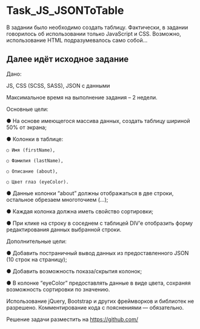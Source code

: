 # Task_JS_JSONToTable

В задании было необходимо создать таблицу. Фактически, в задании говорилось об использовании только JavaScript и CSS. 
Возможно, использование HTML подразумевалось само собой...

## Далее идёт исходное задание

Дано:

JS, CSS (SCSS, SASS), JSON с данными

Максимальное время на выполнение задания – 2 недели.

Основные цели:

● На основе имеющегося массива данных, создать таблицу шириной 50% от экрана;

● Колонки в таблице:

    ○ Имя (firstName),
    
    ○ Фамилия (lastName),
    
    ○ Описание (about),
    
    ○ Цвет глаз (eyeColor).

● Данные колонки “about” должны отображаться в две строки, остальное обрезаем многоточием (...);

● Каждая колонка должна иметь свойство сортировки;

● При клике на строку в соседнем с таблицей DIV’е отобразить форму редактирования данных выбранной строки.

Дополнительные цели:

● Добавить постраничный вывод данных из предоставленного JSON (10 строк на страницу);

● Добавить возможность показа/скрытия колонок;

● В колонке “eyeColor” предоставлять данные в виде цвета, сохраняя возможность сортировки по значению.

Использование jQuery, Bootstrap и других фреймворков и библиотек не разрешено. Комментирование кода с пояснениями — обязательно.

Решение задачи разместить на https://github.com/
